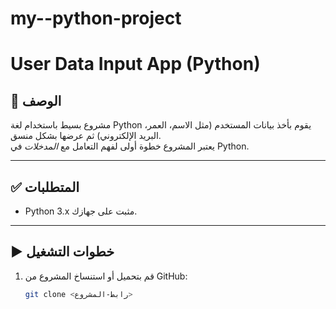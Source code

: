 # my--python-project
# User Data Input App (Python)

## 📌 الوصف
مشروع بسيط باستخدام لغة Python يقوم بأخذ بيانات المستخدم (مثل الاسم، العمر، البريد الإلكتروني) ثم عرضها بشكل منسق.  
يعتبر المشروع خطوة أولى لفهم التعامل مع *المدخلات* في Python.

---

## ✅ المتطلبات
- Python 3.x مثبت على جهازك.

---

## ▶️ خطوات التشغيل
1. قم بتحميل أو استنساخ المشروع من GitHub:
   ```bash
   git clone <رابط-المشروع>
